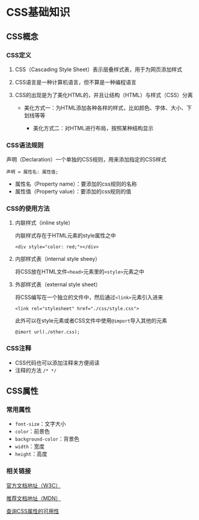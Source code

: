 # CSS基础知识

## CSS概念

### CSS定义

1. CSS（Cascading Style Sheet）表示层叠样式表，用于为网页添加样式

2. CSS语言是一种计算机语言，但不算是一种编程语言

3. CSS的出现是为了美化HTML的，并且让结构（HTML）与样式（CSS）分离

   - 美化方式一：为HTML添加各种各样的样式，比如颜色、字体、大小、下划线等等
   
   
      - 美化方式二：对HTML进行布局，按照某种结构显示
   


### CSS语法规则

声明（Declaration）一个单独的CSS规则，用来添加指定的CSS样式

`声明 = 属性名: 属性值;`

- 属性名（Property name）：要添加的css规则的名称
- 属性值（Property value）：要添加的css规则的值

### CSS的使用方法

1. 内联样式（inline style）

   内联样式存在于HTML元素的style属性之中

   `<div style="color: red;"></div>`

2. 内部样式表（internal style sheey）

   将CSS放在HTML文件`<head>`元素里的`<style>`元素之中

3. 外部样式表（external style sheet）

   将CSS编写在一个独立的文件中，然后通过`<link>`元素引入进来

   `<link rel="stylesheet" href="./css/style.css">`

   此外可以在style元素或者CSS文件中使用`@import`导入其他的元素

   `@imort url(./other.css);`

### CSS注释

- CSS代码也可以添加注释来方便阅读
- 注释的方法 `/* */`

## CSS属性

### 常用属性

- `font-size`：文字大小
- `color`：前景色
- `background-color`：背景色
- `width`：宽度
- `height`：高度

### 相关链接

[官方文档地址（W3C）](https://www.w3.org/TR/?tag=css)

[推荐文档地址（MDN）](https://developer.mozilla.org/zh-CN/docs/Web/CSS/Reference#关键字索引)

[查询CSS属性的可用性](https://caniuse.com/)
